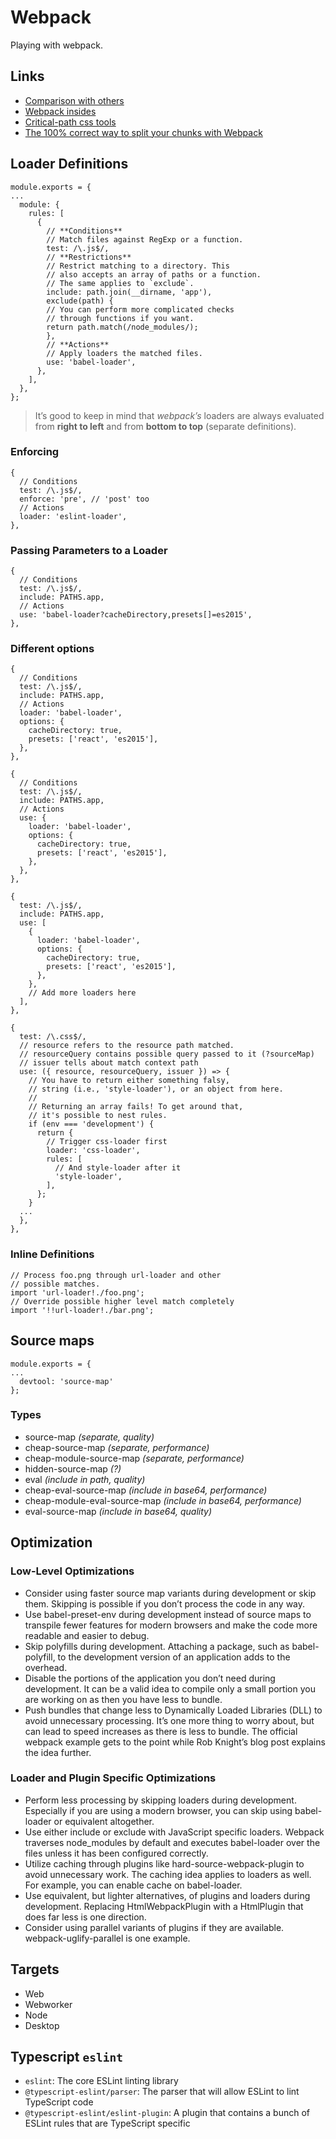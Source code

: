 # Webpack

Playing with webpack.

## Links

- [Comparison with others](https://webpack.js.org/comparison/)
- [Webpack insides](https://github.com/TheLarkInn/artsy-webpack-tour)
- [Critical-path css tools](https://github.com/addyosmani/critical-path-css-tools)
- [The 100% correct way to split your chunks with Webpack](https://hackernoon.com/the-100-correct-way-to-split-your-chunks-with-webpack-f8a9df5b7758)

## Loader Definitions

```
module.exports = {
...
  module: {
    rules: [
      {
        // **Conditions**
        // Match files against RegExp or a function.
        test: /\.js$/,
        // **Restrictions**
        // Restrict matching to a directory. This
        // also accepts an array of paths or a function.
        // The same applies to `exclude`.
        include: path.join(__dirname, 'app'),
        exclude(path) {
        // You can perform more complicated checks
        // through functions if you want.
        return path.match(/node_modules/);
        },
        // **Actions**
        // Apply loaders the matched files.
        use: 'babel-loader',
      },
    ],
  },
};
```

> It’s good to keep in mind that _webpack’s_ loaders are always evaluated from **right to left** and from **bottom to top** (separate definitions).

### Enforcing

```
{
  // Conditions
  test: /\.js$/,
  enforce: 'pre', // 'post' too
  // Actions
  loader: 'eslint-loader',
},
```

### Passing Parameters to a Loader

```
{
  // Conditions
  test: /\.js$/,
  include: PATHS.app,
  // Actions
  use: 'babel-loader?cacheDirectory,presets[]=es2015',
},
```

### Different options

```
{
  // Conditions
  test: /\.js$/,
  include: PATHS.app,
  // Actions
  loader: 'babel-loader',
  options: {
    cacheDirectory: true,
    presets: ['react', 'es2015'],
  },
},
```

```
{
  // Conditions
  test: /\.js$/,
  include: PATHS.app,
  // Actions
  use: {
    loader: 'babel-loader',
    options: {
      cacheDirectory: true,
      presets: ['react', 'es2015'],
    },
  },
},
```

```
{
  test: /\.js$/,
  include: PATHS.app,
  use: [
    {
      loader: 'babel-loader',
      options: {
        cacheDirectory: true,
        presets: ['react', 'es2015'],
      },
    },
    // Add more loaders here
  ],
},
```

```
{
  test: /\.css$/,
  // resource refers to the resource path matched.
  // resourceQuery contains possible query passed to it (?sourceMap)
  // issuer tells about match context path
  use: ({ resource, resourceQuery, issuer }) => {
    // You have to return either something falsy,
    // string (i.e., 'style-loader'), or an object from here.
    //
    // Returning an array fails! To get around that,
    // it's possible to nest rules.
    if (env === 'development') {
      return {
        // Trigger css-loader first
        loader: 'css-loader',
        rules: [
          // And style-loader after it
          'style-loader',
        ],
      };
    }
  ...
  },
},
```

### Inline Definitions

```
// Process foo.png through url-loader and other
// possible matches.
import 'url-loader!./foo.png';
// Override possible higher level match completely
import '!!url-loader!./bar.png';
```

## Source maps

```
module.exports = {
...
  devtool: 'source-map'
};
```

### Types

- source-map _(separate, quality)_
- cheap-source-map _(separate, performance)_
- cheap-module-source-map _(separate, performance)_
- hidden-source-map _(?)_
- eval _(include in path, quality)_
- cheap-eval-source-map _(include in base64, performance)_
- cheap-module-eval-source-map _(include in base64, performance)_
- eval-source-map _(include in base64, quality)_

## Optimization

### Low-Level Optimizations

- Consider using faster source map variants during development or skip them. Skipping is
  possible if you don’t process the code in any way.
- Use babel-preset-env during development instead of source maps to transpile fewer features for
  modern browsers and make the code more readable and easier to debug.
- Skip polyfills during development. Attaching a package, such as babel-polyfill, to the
  development version of an application adds to the overhead.
- Disable the portions of the application you don’t need during development. It can be a valid idea
  to compile only a small portion you are working on as then you have less to bundle.
- Push bundles that change less to Dynamically Loaded Libraries (DLL) to avoid unnecessary
  processing. It’s one more thing to worry about, but can lead to speed increases as there is less to
  bundle. The official webpack example gets to the point while Rob Knight’s blog post explains
  the idea further.

### Loader and Plugin Specific Optimizations

- Perform less processing by skipping loaders during development. Especially if you are using a
  modern browser, you can skip using babel-loader or equivalent altogether.
- Use either include or exclude with JavaScript specific loaders. Webpack traverses
  node_modules by default and executes babel-loader over the files unless it has been configured
  correctly.
- Utilize caching through plugins like hard-source-webpack-plugin to avoid unnecessary work.
  The caching idea applies to loaders as well. For example, you can enable cache on babel-loader.
- Use equivalent, but lighter alternatives, of plugins and loaders during development. Replacing
  HtmlWebpackPlugin with a HtmlPlugin that does far less is one direction.
- Consider using parallel variants of plugins if they are available. webpack-uglify-parallel is one
  example.

## Targets

- Web
- Webworker
- Node
- Desktop

## Typescript `eslint`

- `eslint`: The core ESLint linting library
- `@typescript-eslint/parser`: The parser that will allow ESLint to lint TypeScript code
- `@typescript-eslint/eslint-plugin`: A plugin that contains a bunch of ESLint rules that are TypeScript specific
